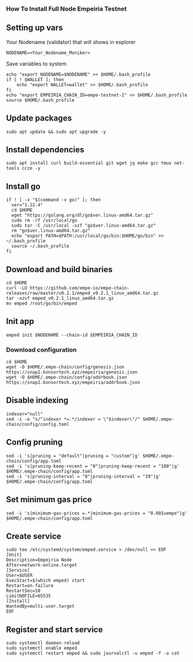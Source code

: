 ### How To Install Full Node Empeiria Testnet

## Setting up vars
Your Nodename (validator) that will shows in explorer
```
NODENAME=<Your_Nodename_Moniker>
```

Save variables to system
```
echo "export NODENAME=$NODENAME" >> $HOME/.bash_profile
if [ ! $WALLET ]; then
	echo "export WALLET=wallet" >> $HOME/.bash_profile
fi
echo "export EMPEIRIA_CHAIN_ID=empe-testnet-2" >> $HOME/.bash_profile
source $HOME/.bash_profile
```

## Update packages
```
sudo apt update && sudo apt upgrade -y
```

## Install dependencies
```
sudo apt install curl build-essential git wget jq make gcc tmux net-tools ccze -y
```

## Install go
```
if ! [ -x "$(command -v go)" ]; then
  ver="1.22.4"
  cd $HOME
  wget "https://golang.org/dl/go$ver.linux-amd64.tar.gz"
  sudo rm -rf /usr/local/go
  sudo tar -C /usr/local -xzf "go$ver.linux-amd64.tar.gz"
  rm "go$ver.linux-amd64.tar.gz"
  echo "export PATH=$PATH:/usr/local/go/bin:$HOME/go/bin" >> ~/.bash_profile
  source ~/.bash_profile
fi
```

## Download and build binaries
```
cd $HOME
curl -LO https://github.com/empe-io/empe-chain-releases/raw/master/v0.2.1/emped_v0.2.1_linux_amd64.tar.gz
tar -xzvf emped_v0.2.1_linux_amd64.tar.gz
mv emped /root/go/bin/emped
```

## Init app
```
emped init $NODENAME --chain-id $EMPEIRIA_CHAIN_ID
```

### Download configuration
```
cd $HOME
wget -O $HOME/.empe-chain/config/genesis.json https://snap2.konsortech.xyz/empeiria/genesis.json
wget -O $HOME/.empe-chain/config/addrbook.json https://snap2.konsortech.xyz/empeiria/addrbook.json
```

## Disable indexing
```
indexer="null"
sed -i -e "s/^indexer *=.*/indexer = \"$indexer\"/" $HOME/.empe-chain/config/config.toml
```

## Config pruning
```
sed -i 's|pruning = "default"|pruning = "custom"|g' $HOME/.empe-chain/config/app.toml
sed -i 's|pruning-keep-recent = "0"|pruning-keep-recent = "100"|g' $HOME/.empe-chain/config/app.toml
sed -i 's|pruning-interval = "0"|pruning-interval = "19"|g' $HOME/.empe-chain/config/app.toml
```

## Set minimum gas price
```
sed -i 's|minimum-gas-prices =.*|minimum-gas-prices = "0.001uempe"|g' $HOME/.empe-chain/config/app.toml
```

## Create service
```
sudo tee /etc/systemd/system/emped.service > /dev/null << EOF
[Unit]
Description=Empeiria Node
After=network-online.target
[Service]
User=$USER
ExecStart=$(which emped) start
Restart=on-failure
RestartSec=10
LimitNOFILE=65535
[Install]
WantedBy=multi-user.target
EOF
```

## Register and start service
```
sudo systemctl daemon-reload
sudo systemctl enable emped
sudo systemctl restart emped && sudo journalctl -u emped -f -o cat
```
